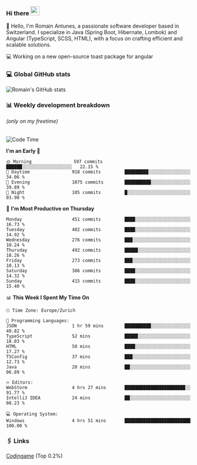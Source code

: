 ### Hi there <img src="https://media.giphy.com/media/hvRJCLFzcasrR4ia7z/giphy.gif" width="25px" height="25px">

👋 Hello, I'm Romain Antunes, a passionate software developer based in Switzerland. I specialize in Java (Spring Boot, Hibernate, Lombok) and Angular (TypeScript, SCSS, HTML), with a focus on crafting efficient and scalable solutions.

💻 Working on a new open-source toast package for angular

### 💻 Global GitHub stats
![Romain's GitHub stats](https://github-readme-streak-stats.herokuapp.com?user=RomainAntunes&theme=dark)


### 📊 Weekly development breakdown 
###### *(only on my freetime)*

<!--START_SECTION:wakastats-->
![Code Time](http://img.shields.io/badge/Code%20Time-1%2C850%20hrs%2045%20mins-blue)

**I'm an Early 🐤** 

```text
🌞 Morning                597 commits         ██████░░░░░░░░░░░░░░░░░░░   22.15 % 
🌆 Daytime                918 commits         █████████░░░░░░░░░░░░░░░░   34.06 % 
🌃 Evening                1075 commits        ██████████░░░░░░░░░░░░░░░   39.89 % 
🌙 Night                  105 commits         █░░░░░░░░░░░░░░░░░░░░░░░░   03.90 % 
```
📅 **I'm Most Productive on Thursday** 

```text
Monday                   451 commits         ████░░░░░░░░░░░░░░░░░░░░░   16.73 % 
Tuesday                  402 commits         ████░░░░░░░░░░░░░░░░░░░░░   14.92 % 
Wednesday                276 commits         ███░░░░░░░░░░░░░░░░░░░░░░   10.24 % 
Thursday                 492 commits         █████░░░░░░░░░░░░░░░░░░░░   18.26 % 
Friday                   273 commits         ███░░░░░░░░░░░░░░░░░░░░░░   10.13 % 
Saturday                 386 commits         ████░░░░░░░░░░░░░░░░░░░░░   14.32 % 
Sunday                   415 commits         ████░░░░░░░░░░░░░░░░░░░░░   15.40 % 
```


📊 **This Week I Spent My Time On** 

```text
🕑︎ Time Zone: Europe/Zurich

💬 Programming Languages: 
JSON                     1 hr 59 mins        ██████████░░░░░░░░░░░░░░░   40.82 % 
TypeScript               52 mins             █████░░░░░░░░░░░░░░░░░░░░   18.03 % 
HTML                     50 mins             ████░░░░░░░░░░░░░░░░░░░░░   17.27 % 
TSConfig                 37 mins             ███░░░░░░░░░░░░░░░░░░░░░░   12.73 % 
Java                     20 mins             ██░░░░░░░░░░░░░░░░░░░░░░░   06.89 % 

🔥 Editors: 
WebStorm                 4 hrs 27 mins       ███████████████████████░░   91.77 % 
IntelliJ IDEA            24 mins             ██░░░░░░░░░░░░░░░░░░░░░░░   08.23 % 

💻 Operating System: 
Windows                  4 hrs 51 mins       █████████████████████████   100.00 % 
```


<!--END_SECTION:wakastats-->

### 🖇 Links

[Codingame](https://www.codingame.com/profile/defc3ee5279aecc1bb6114e1f994ea9b3325423) (Top 0.2%)
